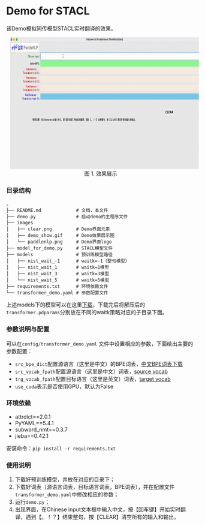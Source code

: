 # Demo for STACL

该Demo模拟同传模型STACL实时翻译的效果。
<p align="center">
<img src="images/demo_show.gif" height=350 hspace='10'/> <br />
图 1. 效果展示
</p>

### 目录结构

```text
.
├── README.md             # 文档，本文件
├── demo.py               # 启动demo的主程序文件
├── images  
│   ├── clear.png         # Demo界面元素
│   ├── demo_show.gif     # Demo效果展示图
│   └── paddlenlp.png     # Demo界面logo
├── model_for_demo.py     # STACL模型文件
├── models                # 预训练模型路径
│   ├── nist_wait_-1      # waitk=-1（整句模型）
│   ├── nist_wait_1       # waitk=1模型
│   ├── nist_wait_3       # waitk=3模型
│   └── nist_wait_5       # waitk=5模型
├── requirements.txt      # 环境依赖文件
└── transformer_demo.yaml # 参数配置文件
```

上述models下的模型可以在这里[下载](https://github.com/PaddlePaddle/PaddleNLP/blob/develop/examples/machine_translation/text_simultaneous_translation/README.md#%E6%A8%A1%E5%9E%8B%E4%B8%8B%E8%BD%BD%E6%9B%B4%E6%96%B0%E4%B8%AD)，下载完后将解压后的`transformer.pdparams`分别放在不同的waitk策略对应的子目录下面。

### 参数说明与配置

可以在`config/transformer_demo.yaml` 文件中设置相应的参数，下面给出主要的参数配置：

- `src_bpe_dict`配置源语言（这里是中文）的BPE词表，[中文BPE词表下载](https://paddlenlp.bj.bcebos.com/models/stacl/2M.zh2en.dict4bpe.zh)
- `src_vocab_fpath`配置源语言（这里是中文）词表，[source vocab](https://paddlenlp.bj.bcebos.com/models/stacl/nist.20k.zh.vocab)
- `trg_vocab_fpath`配置目标语言（这里是英文）词表，[target vocab](https://paddlenlp.bj.bcebos.com/models/stacl/nist.10k.en.vocab)
- `use_cuda`表示是否使用GPU，默认为False

### 环境依赖

- attrdict==2.0.1
- PyYAML==5.4.1
- subword_nmt==0.3.7
- jieba==0.42.1

安装命令：`pip install -r requirements.txt`

### 使用说明
1. 下载好预训练模型，并放在对应的目录下；
2. 下载好词表（源语言词表，目标语言词表，BPE词表），并在配置文件`transformer_demo.yaml`中修改相应的参数；
3. 运行`demo.py`；
4. 出现界面，在Chinese input文本框中输入中文，按【回车键】开始实时翻译，遇到【。！？】结束整句，按【CLEAR】清空所有的输入和输出。
